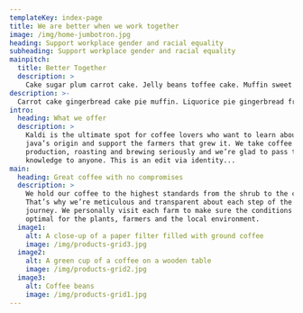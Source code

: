 ```yaml
---
templateKey: index-page
title: We are better when we work together
image: /img/home-jumbotron.jpg
heading: Support workplace gender and racial equality
subheading: Support workplace gender and racial equality
mainpitch:
  title: Better Together
  description: >
    Cake sugar plum carrot cake. Jelly beans toffee cake. Muffin sweet roll biscuit soufflé gingerbread marzipan ice cream. Cheesecake fruitcake icing chocolate cake jelly beans bonbon cotton candy. Tootsie roll jujubes toffee pudding topping macaroon gingerbread. Gummies candy canes powder sugar plum gingerbread lollipop pudding marzipan bear claw. Gummi bears ice cream bear claw biscuit sweet roll gummies jelly-o donut. Carrot cake sesame snaps bonbon sugar plum cookie cupcake halvah candy canes. Tart ice cream jelly beans sweet gummies chocolate cake muffin. Sweet chupa chups carrot cake muffin sugar plum chocolate bar sweet roll caramels danish
description: >-
  Carrot cake gingerbread cake pie muffin. Liquorice pie gingerbread fruitcake caramels sweet donut. Gingerbread cupcake topping candy canes gummi bears powder sugar plum gummies candy canes. Icing powder tart caramels. Apple pie gingerbread jelly-o liquorice cake jujubes fruitcake macaroon. Marzipan chocolate cake cheesecake cake brownie cake chupa chups.
intro:
  heading: What we offer
  description: >
    Kaldi is the ultimate spot for coffee lovers who want to learn about their
    java’s origin and support the farmers that grew it. We take coffee
    production, roasting and brewing seriously and we’re glad to pass that
    knowledge to anyone. This is an edit via identity...
main:
  heading: Great coffee with no compromises
  description: >
    We hold our coffee to the highest standards from the shrub to the cup.
    That’s why we’re meticulous and transparent about each step of the coffee’s
    journey. We personally visit each farm to make sure the conditions are
    optimal for the plants, farmers and the local environment.
  image1:
    alt: A close-up of a paper filter filled with ground coffee
    image: /img/products-grid3.jpg
  image2:
    alt: A green cup of a coffee on a wooden table
    image: /img/products-grid2.jpg
  image3:
    alt: Coffee beans
    image: /img/products-grid1.jpg
---
```

